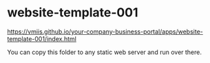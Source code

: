 # website-template-001

https://vmiis.github.io/your-company-business-portal/apps/website-template-001/index.html


You can copy this folder to any static web server and run over there.

